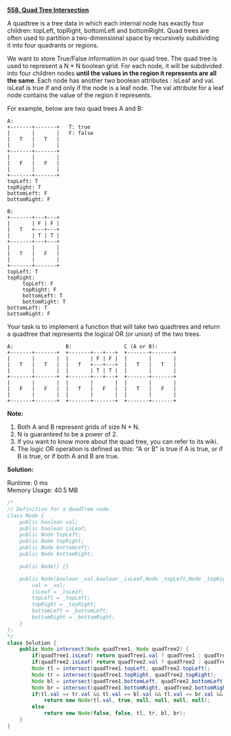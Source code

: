 **[558. Quad Tree Intersection](https://leetcode.com/problems/quad-tree-intersection/)**

A quadtree is a tree data in which each internal node has exactly four children: topLeft, topRight, bottomLeft and bottomRight. Quad trees are often used to partition a two-dimensional space by recursively subdividing it into four quadrants or regions.

We want to store True/False information in our quad tree. The quad tree is used to represent a N * N boolean grid. For each node, it will be subdivided into four children nodes **until the values in the region it represents are all the same**. Each node has another two boolean attributes : isLeaf and val. isLeaf is true if and only if the node is a leaf node. The val attribute for a leaf node contains the value of the region it represents.

For example, below are two quad trees A and B:

```
A:
+-------+-------+   T: true
|       |       |   F: false
|   T   |   T   |
|       |       |
+-------+-------+
|       |       |
|   F   |   F   |
|       |       |
+-------+-------+
topLeft: T
topRight: T
bottomLeft: F
bottomRight: F

B:               
+-------+---+---+
|       | F | F |
|   T   +---+---+
|       | T | T |
+-------+---+---+
|       |       |
|   T   |   F   |
|       |       |
+-------+-------+
topLeft: T
topRight:
     topLeft: F
     topRight: F
     bottomLeft: T
     bottomRight: T
bottomLeft: T
bottomRight: F
```
Your task is to implement a function that will take two quadtrees and return a quadtree that represents the logical OR (or union) of the two trees.

```
A:                 B:                 C (A or B):
+-------+-------+  +-------+---+---+  +-------+-------+
|       |       |  |       | F | F |  |       |       |
|   T   |   T   |  |   T   +---+---+  |   T   |   T   |
|       |       |  |       | T | T |  |       |       |
+-------+-------+  +-------+---+---+  +-------+-------+
|       |       |  |       |       |  |       |       |
|   F   |   F   |  |   T   |   F   |  |   T   |   F   |
|       |       |  |       |       |  |       |       |
+-------+-------+  +-------+-------+  +-------+-------+
```

**Note:**

1. Both A and B represent grids of size N * N.
2. N is guaranteed to be a power of 2.
3. If you want to know more about the quad tree, you can refer to its wiki.
4. The logic OR operation is defined as this: "A or B" is true if A is true, or if B is true, or if both A and B are true.

**Solution:**

Runtime: 0 ms<br/>
Memory Usage: 40.5 MB

```java
/*
// Definition for a QuadTree node.
class Node {
    public boolean val;
    public boolean isLeaf;
    public Node topLeft;
    public Node topRight;
    public Node bottomLeft;
    public Node bottomRight;

    public Node() {}

    public Node(boolean _val,boolean _isLeaf,Node _topLeft,Node _topRight,Node _bottomLeft,Node _bottomRight) {
        val = _val;
        isLeaf = _isLeaf;
        topLeft = _topLeft;
        topRight = _topRight;
        bottomLeft = _bottomLeft;
        bottomRight = _bottomRight;
    }
};
*/
class Solution {
    public Node intersect(Node quadTree1, Node quadTree2) {
        if(quadTree1.isLeaf) return quadTree1.val ? quadTree1 : quadTree2;
        if(quadTree2.isLeaf) return quadTree2.val ? quadTree2 : quadTree1;
        Node tl = intersect(quadTree1.topLeft, quadTree2.topLeft);
        Node tr = intersect(quadTree1.topRight, quadTree2.topRight);
        Node bl = intersect(quadTree1.bottomLeft, quadTree2.bottomLeft);
        Node br = intersect(quadTree1.bottomRight, quadTree2.bottomRight);
        if(tl.val == tr.val && tl.val == bl.val && tl.val == br.val && tl.isLeaf && tr.isLeaf && bl.isLeaf && br.isLeaf)
            return new Node(tl.val, true, null, null, null, null);
        else
            return new Node(false, false, tl, tr, bl, br);
    }
}
```